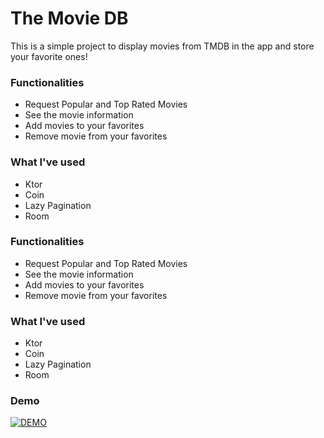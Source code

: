 # The Movie DB

This is a simple project to display movies from TMDB in the app and store your favorite ones!

### Functionalities

- Request Popular and Top Rated Movies
- See the movie information
- Add movies to your favorites
- Remove movie from your favorites

### What I've used

- Ktor
- Coin
- Lazy Pagination
- Room

### Functionalities

- Request Popular and Top Rated Movies
- See the movie information
- Add movies to your favorites
- Remove movie from your favorites

### What I've used

- Ktor
- Coin
- Lazy Pagination
- Room

### Demo

[![DEMO](https://img.youtube.com/vi/Zv-Boy8esr8/0.jpg)](https://www.youtube.com/watch?v=Zv-Boy8esr8)
